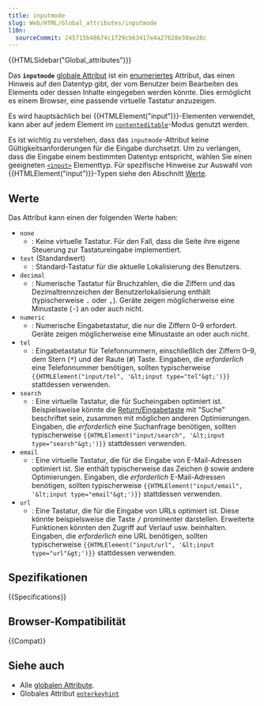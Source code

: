 ```yaml
---
title: inputmode
slug: Web/HTML/Global_attributes/inputmode
l10n:
  sourceCommit: 245715b48674c1729cb63417e4a27628e30ae28c
---
```


{{HTMLSidebar("Global_attributes")}}

Das **`inputmode`** [globale Attribut](/de/docs/Web/HTML/Global_attributes) ist ein [enumeriertes](/de/docs/Glossary/Enumerated) Attribut, das einen Hinweis auf den Datentyp gibt, der vom Benutzer beim Bearbeiten des Elements oder dessen Inhalte eingegeben werden könnte.
Dies ermöglicht es einem Browser, eine passende virtuelle Tastatur anzuzeigen.

Es wird hauptsächlich bei {{HTMLElement("input")}}-Elementen verwendet, kann aber auf jedem Element im [`contenteditable`](/de/docs/Web/HTML/Global_attributes#contenteditable)-Modus genutzt werden.

Es ist wichtig zu verstehen, dass das `inputmode`-Attribut keine Gültigkeitsanforderungen für die Eingabe durchsetzt. Um zu verlangen, dass die Eingabe einem bestimmten Datentyp entspricht, wählen Sie einen geeigneten [`<input>`](/de/docs/Web/HTML/Element/input#input_types) Elementtyp. Für spezifische Hinweise zur Auswahl von {{HTMLElement("input")}}-Typen siehe den Abschnitt [Werte](#werte).

## Werte

Das Attribut kann einen der folgenden Werte haben:

- `none`
  - : Keine virtuelle Tastatur.
    Für den Fall, dass die Seite ihre eigene Steuerung zur Tastatureingabe implementiert.
- `text` (Standardwert)
  - : Standard-Tastatur für die aktuelle Lokalisierung des Benutzers.
- `decimal`
  - : Numerische Tastatur für Bruchzahlen, die die Ziffern und das Dezimaltrennzeichen der Benutzerlokalisierung enthält (typischerweise <kbd>.</kbd> oder <kbd>,</kbd>).
    Geräte zeigen möglicherweise eine Minustaste (<kbd>-</kbd>) an oder auch nicht.
- `numeric`
  - : Numerische Eingabetastatur, die nur die Ziffern 0–9 erfordert.
    Geräte zeigen möglicherweise eine Minustaste an oder auch nicht.
- `tel`
  - : Eingabetastatur für Telefonnummern, einschließlich der Ziffern 0–9, dem Stern (<kbd>\*</kbd>) und der Raute (<kbd>#</kbd>) Taste.
    Eingaben, die _erforderlich_ eine Telefonnummer benötigen, sollten typischerweise `{{HTMLElement("input/tel", '&lt;input type="tel"&gt;')}}` stattdessen verwenden.
- `search`
  - : Eine virtuelle Tastatur, die für Sucheingaben optimiert ist.
    Beispielsweise könnte die [Return/Eingabetaste](https://html.spec.whatwg.org/multipage/interaction.html#input-modalities:-the-enterkeyhint-attribute) mit "Suche" beschriftet sein, zusammen mit möglichen anderen Optimierungen.
    Eingaben, die _erforderlich_ eine Suchanfrage benötigen, sollten typischerweise `{{HTMLElement("input/search", '&lt;input type="search"&gt;')}}` stattdessen verwenden.
- `email`
  - : Eine virtuelle Tastatur, die für die Eingabe von E-Mail-Adressen optimiert ist.
    Sie enthält typischerweise das Zeichen <kbd>@</kbd> sowie andere Optimierungen.
    Eingaben, die _erforderlich_ E-Mail-Adressen benötigen, sollten typischerweise `{{HTMLElement("input/email", '&lt;input type="email"&gt;')}}` stattdessen verwenden.
- `url`
  - : Eine Tastatur, die für die Eingabe von URLs optimiert ist.
    Diese könnte beispielsweise die Taste <kbd>/</kbd> prominenter darstellen.
    Erweiterte Funktionen könnten den Zugriff auf Verlauf usw. beinhalten.
    Eingaben, die _erforderlich_ eine URL benötigen, sollten typischerweise `{{HTMLElement("input/url", '&lt;input type="url"&gt;')}}` stattdessen verwenden.

## Spezifikationen

{{Specifications}}

## Browser-Kompatibilität

{{Compat}}

## Siehe auch

- Alle [globalen Attribute](/de/docs/Web/HTML/Global_attributes).
- Globales Attribut [`enterkeyhint`](/de/docs/Web/HTML/Global_attributes/enterkeyhint)
